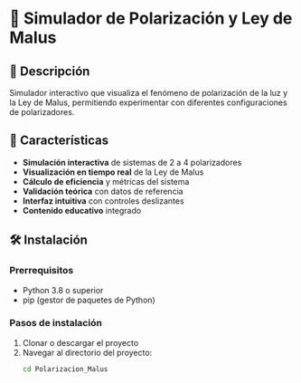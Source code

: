 # 🔅 Simulador de Polarización y Ley de Malus

## 📖 Descripción
Simulador interactivo que visualiza el fenómeno de polarización de la luz y la Ley de Malus, permitiendo experimentar con diferentes configuraciones de polarizadores.

## 🚀 Características
- **Simulación interactiva** de sistemas de 2 a 4 polarizadores
- **Visualización en tiempo real** de la Ley de Malus
- **Cálculo de eficiencia** y métricas del sistema
- **Validación teórica** con datos de referencia
- **Interfaz intuitiva** con controles deslizantes
- **Contenido educativo** integrado

## 🛠️ Instalación

### Prerrequisitos
- Python 3.8 o superior
- pip (gestor de paquetes de Python)

### Pasos de instalación
1. Clonar o descargar el proyecto
2. Navegar al directorio del proyecto:
   ```bash
   cd Polarizacion_Malus
